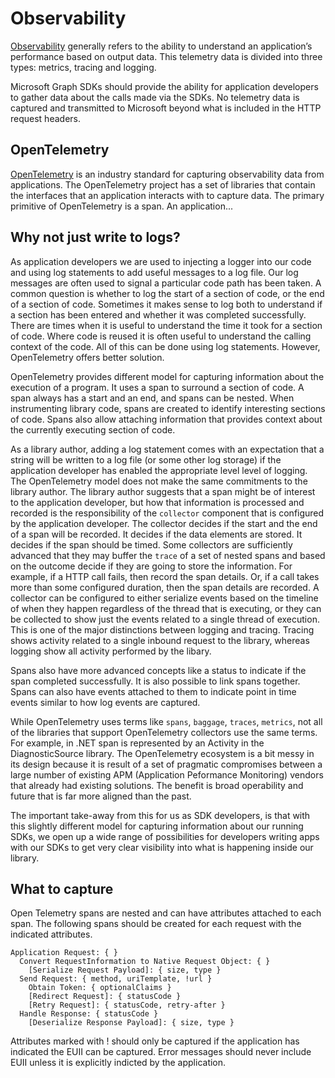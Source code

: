 # Observability

[Observability](https://lightstep.com/blog/opentelemetry-101-what-is-observability/) generally refers to the ability to understand an application’s performance based on output data. This telemetry data is divided into three types: metrics, tracing and logging.

Microsoft Graph SDKs should provide the ability for application developers to gather data about the calls made via the SDKs. No telemetry data is captured and transmitted to Microsoft beyond what is included in the HTTP request headers.

## OpenTelemetry

[OpenTelemetry](https://opentelemetry.io) is an industry standard for capturing observability data from applications. The OpenTelemetry project has a set of libraries that contain the interfaces that an application interacts with to capture data. The primary primitive of OpenTelemetry is a span. An application...

## Why not just write to logs?

As application developers we are used to injecting a logger into our code and using log statements to add useful messages to a log file. Our log messages are often used to signal a particular code path has been taken.  A common question is whether to log the start of a section of code, or the end of a section of code. Sometimes it makes sense to log both to understand if a section has been entered and whether it was completed successfully.  There are times when it is useful to understand the time it took for a section of code.  Where code is reused it is often useful to understand the calling context of the code.  All of this can be done using log statements.  However, OpenTelemetry offers better solution.

OpenTelemetry provides different model for capturing information about the execution of a program.  It uses a span to surround a section of code.  A span always has a start and an end, and spans can be nested. When instrumenting library code, spans are created to identify interesting sections of code.  Spans also allow attaching information that provides context about the currently executing section of code.  

As a library author, adding a log statement comes with an expectation that a string will be written to a log file (or some other log storage) if the application developer has enabled the appropriate level level of logging.  The OpenTelemetry model does not make the same commitments to the library author. The library author suggests that a span might be of interest to the application developer, but how that information is processed and recorded is the responsibility of the `collector` component that is configured by the application developer.  The collector decides if the start and the end of a span will be recorded. It decides if the data elements are stored. It decides if the span should be timed.  Some collectors are sufficiently advanced that they may buffer the `trace` of a set of nested spans and based on the outcome decide if they are going to store the information. For example, if a HTTP call fails, then record the span details. Or, if a call takes more than some configured duration, then the span details are recorded.  A collector can be configured to either serialize events based on the timeline of when they happen regardless of the thread that is executing, or they can be collected to show just the events related to a single thread of execution.  This is one of the major distinctions between logging and tracing. Tracing shows activity related to a single inbound request to the library, whereas logging show all activity performed by the libary.

Spans also have more advanced concepts like a status to indicate if the span completed successfully. It is also possible to link spans together. Spans can also have events attached to them to indicate point in time events similar to how log events are captured.

While OpenTelemetry uses terms like `spans`, `baggage`, `traces`, `metrics`, not all of the libraries that support OpenTelemetry collectors use the same terms.  For example, in .NET span is represented by an Activity in the DiagnosticSource library. The OpenTelemetry ecosystem is a bit messy in its design because it is result of a set of pragmatic compromises between a large number of existing APM (Application Peformance Monitoring) vendors that already had existing solutions.  The benefit is broad operability and future that is far more aligned than the past.

The important take-away from this for us as SDK developers, is that with this slightly different model for capturing information about our running SDKs, we open up a wide range of possibilities for developers writing apps with our SDKs to get very clear visibility into what is happening inside our library.

## What to capture

Open Telemetry spans are nested and can have attributes attached to each span. The following spans should be created for each request with the indicated attributes.

```
Application Request: { }
  Convert RequestInformation to Native Request Object: { }
    [Serialize Request Payload]: { size, type }
  Send Request: { method, uriTemplate, !url }
    Obtain Token: { optionalClaims }
    [Redirect Request]: { statusCode }
    [Retry Request]: { statusCode, retry-after }
  Handle Response: { statusCode }
    [Deserialize Response Payload]: { size, type }
```

Attributes marked with ! should only be captured if the application has indicated the EUII can be captured.
Error messages should never include EUII unless it is explicitly indicted by the application.

